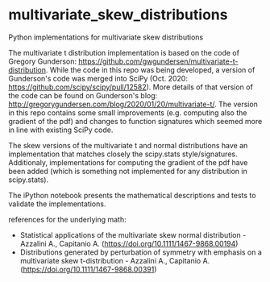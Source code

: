 # multivariate_skew_distributions
Python implementations for multivariate skew distributions

The multivariate t distribution implementation is based on the code of Gregory Gunderson: https://github.com/gwgundersen/multivariate-t-distribution. 
While the code in this repo was being developed, a version of Gunderson's code was merged into SciPy (Oct. 2020: https://github.com/scipy/scipy/pull/12582). 
More details of that version of the code can be found on Gunderson's blog: http://gregorygundersen.com/blog/2020/01/20/multivariate-t/.
The version in this repo contains some small improvements (e.g. computing also the gradient of the pdf) and changes to function signatures which seemed more in line with existing SciPy code.

The skew versions of the multivariate t and normal distributions have an implementation that matches closely the scipy.stats style/signatures. Additionaly, implementations for computing the gradient of the pdf have been added (which is something not implemented for any distribution in scipy.stats).

The iPython notebook presents the mathematical descriptions and tests to validate the implementations.

references for the underlying math:

* Statistical applications of the multivariate skew normal distribution - Azzalini A., Capitanio A. (https://doi.org/10.1111/1467-9868.00194)
* Distributions generated by perturbation of symmetry with emphasis on a multivariate skew t-distribution - Azzalini A., Capitanio A. (https://doi.org/10.1111/1467-9868.00391)
